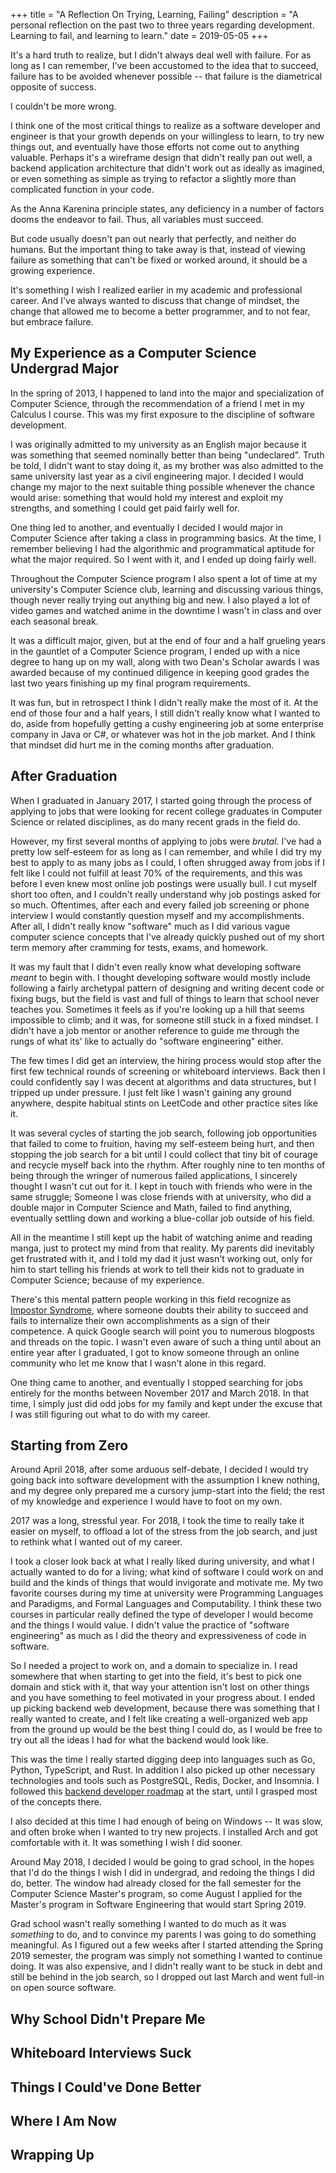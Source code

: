 +++
title = "A Reflection On Trying, Learning, Failing"
description = "A personal reflection on the past two to three years regarding development. Learning to fail, and learning to learn."
date = 2019-05-05
+++

It's a hard truth to realize, but I didn't always deal well with failure. For as long as I can remember, I've been accustomed to the idea that to succeed, failure has to be avoided whenever possible -- that failure is the diametrical opposite of success.

I couldn't be more wrong.

I think one of the most critical things to realize as a software developer and engineer is that your growth depends on your willingless to learn, to try new things out, and eventually have those efforts not come out to anything valuable. Perhaps it's a wireframe design that didn't really pan out well, a backend application architecture that didn't work out as ideally as imagined, or even something as simple as trying to refactor a slightly more than complicated function in your code.

As the Anna Karenina principle states, any deficiency in a number of factors dooms the endeavor to fail. Thus, all variables must succeed.

But code usually doesn't pan out nearly that perfectly, and neither do humans. But the important thing to take away is that, instead of viewing failure as something that can't be fixed or worked around, it should be a growing experience.

It's something I wish I realized earlier in my academic and professional career. And I've always wanted to discuss that change of mindset, the change that allowed me to become a better programmer, and to not fear, but embrace failure.

## My Experience as a Computer Science Undergrad Major

In the spring of 2013, I happened to land into the major and specialization of Computer Science, through the recommendation of a friend I met in my Calculus I course. This was my first exposure to the discipline of software development.

I was originally admitted to my university as an English major because it was something that seemed nominally better than being "undeclared". Truth be told, I didn't want to stay doing it, as my brother was also admitted to the same university last year as a civil engineering major. I decided I would change my major to the next suitable thing possible whenever the chance would arise: something that would hold my interest and exploit my strengths, and something I could get paid fairly well for.

One thing led to another, and eventually I decided I would major in Computer Science after taking a class in programming basics. At the time, I remember believing I had the algorithmic and programmatical aptitude for what the major required. So I went with it, and I ended up doing fairly well.

Throughout the Computer Science program I also spent a lot of time at my university's Computer Science club, learning and discussing various things, though never really trying out anything big and new. I also played a lot of video games and watched anime in the downtime I wasn't in class and over each seasonal break.

It was a difficult major, given, but at the end of four and a half grueling years in the gauntlet of a Computer Science program, I ended up with a nice degree to hang up on my wall, along with two Dean's Scholar awards I was awarded because of my continued diligence in keeping good grades the last two years finishing up my final program requirements.

It was fun, but in retrospect I think I didn't really make the most of it. At the end of those four and a half years, I still didn't really know what I wanted to do, aside from hopefully getting a cushy engineering job at some enterprise company in Java or C#, or whatever was hot in the job market. And I think that mindset did hurt me in the coming months after graduation.

## After Graduation

When I graduated in January 2017, I started going through the process of applying to jobs that were looking for recent college graduates in Computer Science or related disciplines, as do many recent grads in the field do.

However, my first several months of applying to jobs were *brutal*. I've had a pretty low self-esteem for as long as I can remember, and while I did try my best to apply to as many jobs as I could, I often shrugged away from jobs if I felt like I could not fulfill at least 70% of the requirements, and this was before I even knew most online job postings were usually bull. I cut myself short too often, and I couldn't really understand why job postings asked for so much. Oftentimes, after each and every failed job screening or phone interview I would constantly question myself and my accomplishments. After all, I didn't really know "software" much as I did various vague computer science concepts that I've already quickly pushed out of my short term memory after cramming for tests, exams, and homework.

It was my fault that I didn't even really know what developing software *meant* to begin with. I thought developing software would mostly include following a fairly archetypal pattern of designing and writing decent code or fixing bugs, but the field is vast and full of things to learn that school never teaches you. Sometimes it feels as if you're looking up a hill that seems impossible to climb; and it was, for someone still stuck in a fixed mindset. I didn't have a job mentor or another reference to guide me through the rungs of what its' like to actually do "software engineering" either.

The few times I did get an interview, the hiring process would stop after the first few technical rounds of screening or whiteboard interviews. Back then I could confidently say I was decent at algorithms and data structures, but I tripped up under pressure. I just felt like I wasn't gaining any ground anywhere, despite habitual stints on LeetCode and other practice sites like it.

It was several cycles of starting the job search, following job opportunities that failed to come to fruition, having my self-esteem being hurt, and then stopping the job search for a bit until I could collect that tiny bit of courage and recycle myself back into the rhythm. After roughly nine to ten months of being through the wringer of numerous failed applications, I sincerely thought I wasn't cut out for it. I kept in touch with friends who were in the same struggle; Someone I was close friends with at university, who did a double major in Computer Science and Math, failed to find anything, eventually settling down and working a blue-collar job outside of his field.

All in the meantime I still kept up the habit of watching anime and reading manga, just to protect my mind from that reality. My parents did inevitably get frustrated with it, and I told my dad it just wasn't working out, only for him to start telling his friends at work to tell their kids not to graduate in Computer Science; because of my experience.

There's this mental pattern people working in this field recognize as [Impostor Syndrome](https://en.wikipedia.org/wiki/Impostor_syndrome), where someone doubts their ability to succeed and fails to internalize their own accomplishments as a sign of their competence. A quick Google search will point you to numerous blogposts and threads on the topic. I wasn't even aware of such a thing until about an entire year after I graduated, I got to know someone through an online community who let me know that I wasn't alone in this regard.

One thing came to another, and eventually I stopped searching for jobs entirely for the months between November 2017 and March 2018. In that time, I simply just did odd jobs for my family and kept under the excuse that I was still figuring out what to do with my career.

## Starting from Zero

Around April 2018, after some arduous self-debate, I decided I would try going back into software development with the assumption I knew nothing, and my degree only prepared me a cursory jump-start into the field; the rest of my knowledge and experience I would have to foot on my own.

2017 was a long, stressful year. For 2018, I took the time to really take it easier on myself, to offload a lot of the stress from the job search, and just to rethink what I wanted out of my career.

I took a closer look back at what I really liked during university, and what I actually wanted to do for a living; what kind of software I could work on and build and the kinds of things that would invigorate and motivate me. My two favorite courses during my time at university were Programming Languages and Paradigms, and Formal Languages and Computability. I think these two courses in particular really defined the type of developer I would become and the things I would value. I didn't value the practice of "software engineering" as much as I did the theory and expressiveness of code in software.

So I needed a project to work on, and a domain to specialize in. I read somewhere that when starting to get into the field, it's best to pick one domain and stick with it, that way your attention isn't lost on other things and you have something to feel motivated in your progress about. I ended up picking backend web development, because there was something that I really wanted to create, and I felt like creating a well-organized web app from the ground up would be the best thing I could do, as I would be free to try out all the ideas I had for what the backend would look like.

This was the time I really started digging deep into languages such as Go, Python, TypeScript, and Rust. In addition I also picked up other necessary technologies and tools such as PostgreSQL, Redis, Docker, and Insomnia. I followed this [backend developer roadmap](https://roadmap.sh/backend) at the start, until I grasped most of the concepts there.

I also decided at this time I had enough of being on Windows -- It was slow, and often broke when I wanted to try new projects. I installed Arch and got comfortable with it. It was something I wish I did sooner.

Around May 2018, I decided I would be going to grad school, in the hopes that I'd do the things I wish I did in undergrad, and redoing the things I did do, better. The window had already closed for the fall semester for the Computer Science Master's program, so come August I applied for the Master's program in Software Engineering that would start Spring 2019.

Grad school wasn't really something I wanted to do much as it was *something* to do, and to convince my parents I was going to do something meaningful. As I figured out a few weeks after I started attending the Spring 2019 semester, the program was simply not something I wanted to continue doing. It was also expensive, and I didn't really want to be stuck in debt and still be behind in the job search, so I dropped out last March and went full-in on open source software.

## Why School Didn't Prepare Me

## Whiteboard Interviews Suck

## Things I Could've Done Better

## Where I Am Now

## Wrapping Up
